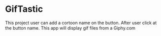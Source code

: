 # GifTastic

This project user can add a cortoon name on the button. After user click at the button name. This app will display gif files from a Giphy.com 
